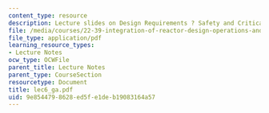 ```yaml
---
content_type: resource
description: Lecture slides on Design Requirements ? Safety and Critical Safety Functions.
file: /media/courses/22-39-integration-of-reactor-design-operations-and-safety-fall-2006/9e8544798628ed5fe1deb19083164a57_lec6_ga.pdf
file_type: application/pdf
learning_resource_types:
- Lecture Notes
ocw_type: OCWFile
parent_title: Lecture Notes
parent_type: CourseSection
resourcetype: Document
title: lec6_ga.pdf
uid: 9e854479-8628-ed5f-e1de-b19083164a57
---
```

